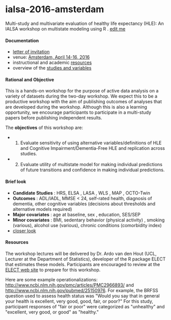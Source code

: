 # ialsa-2016-amsterdam
Multi-study and multivariate evaluation of healthy life expectancy (HLE): An IALSA workshop on multistate modeling using R . [edit me](https://github.com/IALSA/ialsa-2016-amsterdam/edit/master/README.md)

#### Documentation
- [letter of invitation](./documentation/log/2016-03-02-invitation-letter.md)   
- venue: [Amsterdam, April 14-16, 2016](./documentation/venue.md)
- instructional and academic [resources](./documentation/resources-and-references.md)
- overview of the [studies and variables](./documentation/studies-and-variables.md)


#### Rational and Objective
This is a hands-on workshop for the purpose of active data analysis on a variety of datasets during the two-day workshop. We expect this to be a productive workshop with the aim of publishing outcomes of analyses that are developed during the workshop. Although this is also a learning opportunity, we encourage participants to participate in a multi-study papers before publishing independent results.

The **objectives** of this workshop are: 
* 1. Evaluate sensitivity of using alternative variables/definitions of HLE and Cognitive Impairment/Dementia-Free HLE and replication across studies.  
* 2. Evaluate utility of multistate model for making individual predictions of future transitions and confidence in making individual predictions.   
 
#### Brief look   
* **Candidate Studies** : HRS,  ELSA   , LASA  ,  WLS  ,  MAP  ,  OCTO-Twin     
* **Outcomes** :  ADL/IADL,  MMSE < 24, self-rated health, diagnosis of dementia, other cognitive variables (decisions about thresholds and alternative models required)     
* **Major covariates** : age at baseline,  sex , education, SES/SEP   
* **Minor covariates** : BMI, sedentary behavior (physical activity) , smoking (various),  alcohol use (various),  chronic conditions (comorbidity index)   
*  [closer look](./documentation/studies-and-variables.md)   


#### Resources 

The workshop lectures will be delivered by Dr. Ardo van den Hout (UCL, Lecturer at the Department of Statistics), developer of the R package ELECT that estimates these models. Participants are encouraged to review at the [ELECT web site](http://www.ucl.ac.uk/~ucakadl/indexELECT.html ) to prepare for this workshop. 

Here are some example operationalizations: http://www.ncbi.nlm.nih.gov/pmc/articles/PMC2966893/  and  http://www.ncbi.nlm.nih.gov/pubmed/25150976. For example, the BRFSS question used to assess health status was "Would you say that in general your health is excellent, very good, good, fair, or poor?" For this study, participant responses of "fair or poor" were categorized as "unhealthy" and "excellent, very good, or good" as "healthy."
